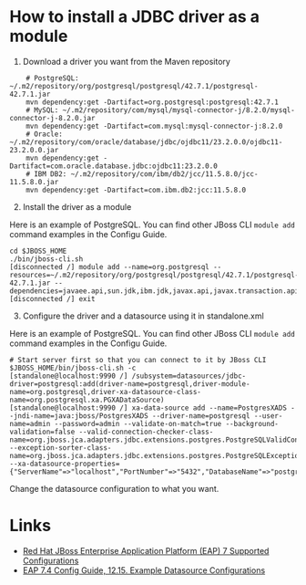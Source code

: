 # How to install a JDBC driver as a module

1. Download a driver you want from the Maven repository

```shell
    # PostgreSQL: ~/.m2/repository/org/postgresql/postgresql/42.7.1/postgresql-42.7.1.jar
    mvn dependency:get -Dartifact=org.postgresql:postgresql:42.7.1
    # MySQL: ~/.m2/repository/com/mysql/mysql-connector-j/8.2.0/mysql-connector-j-8.2.0.jar
    mvn dependency:get -Dartifact=com.mysql:mysql-connector-j:8.2.0
    # Oracle: ~/.m2/repository/com/oracle/database/jdbc/ojdbc11/23.2.0.0/ojdbc11-23.2.0.0.jar
    mvn dependency:get -Dartifact=com.oracle.database.jdbc:ojdbc11:23.2.0.0
    # IBM DB2: ~/.m2/repository/com/ibm/db2/jcc/11.5.8.0/jcc-11.5.8.0.jar
    mvn dependency:get -Dartifact=com.ibm.db2:jcc:11.5.8.0
```

2. Install the driver as a module

Here is an example of PostgreSQL.
You can find other JBoss CLI `module add` command examples in the Configu Guide.

    cd $JBOSS_HOME
    ./bin/jboss-cli.sh
    [disconnected /] module add --name=org.postgresql --resources=~/.m2/repository/org/postgresql/postgresql/42.7.1/postgresql-42.7.1.jar --dependencies=javaee.api,sun.jdk,ibm.jdk,javax.api,javax.transaction.api
    [disconnected /] exit

3. Configure the driver and a datasource using it in standalone.xml

Here is an example of PostgreSQL.
You can find other JBoss CLI `module add` command examples in the Configu Guide.

    # Start server first so that you can connect to it by JBoss CLI
    $JBOSS_HOME/bin/jboss-cli.sh -c
    [standalone@localhost:9990 /] /subsystem=datasources/jdbc-driver=postgresql:add(driver-name=postgresql,driver-module-name=org.postgresql,driver-xa-datasource-class-name=org.postgresql.xa.PGXADataSource)
    [standalone@localhost:9990 /] xa-data-source add --name=PostgresXADS --jndi-name=java:jboss/PostgresXADS --driver-name=postgresql --user-name=admin --password=admin --validate-on-match=true --background-validation=false --valid-connection-checker-class-name=org.jboss.jca.adapters.jdbc.extensions.postgres.PostgreSQLValidConnectionChecker --exception-sorter-class-name=org.jboss.jca.adapters.jdbc.extensions.postgres.PostgreSQLExceptionSorter --xa-datasource-properties={"ServerName"=>"localhost","PortNumber"=>"5432","DatabaseName"=>"postgresdb"}

Change the datasource configuration to what you want.

# Links

- [Red Hat JBoss Enterprise Application Platform (EAP) 7 Supported Configurations](https://access.redhat.com/articles/2026253)
- [EAP 7.4 Config Guide, 12.15. Example Datasource Configurations](https://access.redhat.com/documentation/en-us/red_hat_jboss_enterprise_application_platform/7.4/html/configuration_guide/datasource_management#example_datasource_configurations)

